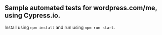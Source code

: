 ## Sample automated tests for wordpress.com/me, using Cypress.io. 
Install using `npm install` and run using `npm run start`.
